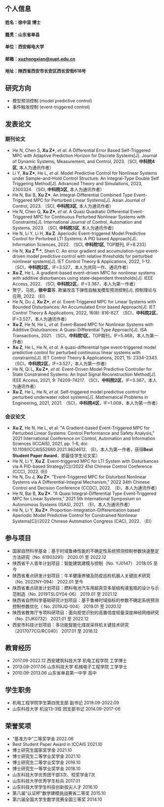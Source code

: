 ## 个人信息
#### 姓名：徐中显 博士
#### 籍贯：山东省单县
#### 单位：西安邮电大学
#### 邮箱：xuzhongxian@xupt.edu.cn
#### 地址：陕西省西安市长安区西长安街618号

## 研究方向
- 模型预测控制 (model predictive control)
- 事件触发控制 (event-triggered control)

## 发表论文

### 期刊论文
- He N, Chen S, **Xu Z\***, *et al*. A Differential Error Based Self-Triggered MPC with Adaptive Prediction Horizon for Discrete Systems[J]. Journal of Dynamic Systems, Measurement, and Control, 2023.（SCI, **中科院4区**, 本人为通讯作者）
- Li Y, **Xu Z\***, He L, *et al*. Model Predictive Control for Nonlinear Systems under Sample-and-Hold Control Structure: An Integral-Type Double Self Triggering Method[J]. Advanced Theory and Simulations, 2023, 2300324. （SCI, **中科院3区**, 本人为通讯作者）
- He N, Bai B, **Xu Z\***. An Integral-Differential Combined Type Event-Triggered MPC for Perturbed Linear Systems\[J]. Asian Journal of Control, 2023. （SCI, **中科院3区**, 本人为通讯作者）
- He N, Chen Q, **Xu Z\***, *et al*. A Quasi Quadratic Differential Event-Triggered MPC for Continuous Perturbed Nonlinear Systems with Constraints\[J]. International Journal of Control, Automation and Systems, 2023. （SCI, **中科院3区**, 本人为通讯作者）
- He N, Li Y, Li H, **Xu Z**. Aperiodic Event-triggered Model Predictive Control for Perturbed LTI Systems: A PID based Approach[J]. Information Sciences, 2022. （SCI, **中科院1区**, TOP期刊, IF=8.233）
- He N, **Xu Z <sup>#,</sup>\***, Shen C. An error gradient and accumulation-type event-driven model predictive control with relative thresholds for perturbed nonlinear systems[J]. IET Control Theory & Applications, 2022, 1-12. （SCI，**中科院2区**，IF=3.527，本人为共同一作、通讯作者）
- **Xu Z**, He L. A gradient-based event-driven MPC for nonlinear systems with additive disturbances using state-dependent thresholds[J]. IEEE Access, 2022. （SCI, **中科院2区**，IF=3.367，本人为第一作者）
- 贺宁，马凯，**徐中显**等. 欺骗攻击下弹性自触发模型预测控制[J], 控制理论与应用, 2022.（EI）
- He N, Du J, **Xu Z\***, *et al*. Event-Triggered MPC for Linear Systems with Bounded Disturbances: An Accumulated Error based Approach[J]. IET Control Theory & Applications, 2022, 16(8): 816-827. （SCI，**中科院2区**，IF=3.527，本人为通讯作者）
- **Xu Z**, He N, He L, *et al*. Event-Based MPC for Nonlinear Systems with Additive Disturbances: A Quasi-Differential Type Approach[J]. ISA Transactions, 2021. （SCI，**中科院1区**，TOP期刊，IF=5.468，本人为第一作者）
- **Xu Z**, He L, He N, *et al*. A quasi-differential type event-triggered model predictive control for perturbed continuous linear systems with constraints[J]. IET Control Theory & Applications, 2021, 15: 2334–2343. （SCI，**中科院2区**，IF=3.527，本人为第一作者）
- He N, Qi L, **Xu Z\***, *et al*. Event-Driven Model Predictive Controller for State Constrained Systems: An Input Signal Reconstruction Method[J]. IEEE Access, 2021, 9: 74209-74217. （SCI，**中科院2区**，IF=3.367，本人为通讯作者）
- **Xu Z**, He L, He N, *et al*. Self-triggered model predictive control for perturbed underwater robot systems[J]. Mathematical Problems in Engineering, 2021, 2021. （SCI，**中科院4区**，IF=1.009，本人为第一作者）


### 会议论文
- **Xu Z**, He N, He L, et al. "A Gradient-based Event-Triggered MPC for Perturbed Linear Systems: Control Performance and Safety Analysis," 2021 International Conference on Control, Automation and Information Sciences (ICCAIS), 2021, pp. 1-6, doi: 10.1109/ICCAIS52680.2021.9624612. （EI，本人为第一作者，获得**Best Student Paper Award**，即最佳学生论文奖）
- He N, Li Y, **Xu Z**. Event-triggered MPC for LTI System with Disturbances via A PID-based Strategy[C]//2022 41st Chinese Control Conference (CCC), 2022. (EI)
- He N, Du J, **Xu Z\***. "Event-Triggered MPC for Disturbed Nonlinear Systems via A Differential-Integral Mechanism," 2022 34th Chinese Control and Decision Conference (CCDC), 2022. （EI，本人为通讯作者）
- He N, Bai B, **Xu Z\***. "A Quasi Integral-Differential Type Event-Triggered MPC for Linear Systems," 2021 5th International Symposium on Autonomous Systems (ISAS), 2021. （EI，本人为通讯作者）
- He N, Li Y, **Xu Z\***. Proportion-Integration-Differentiation based Aperiodic Model Predictive Control for Constrained Nonlinear Systems[C]//2022 Chinese Automation Congress (CAC), 2022. （EI）


## 参与项目
- 国家自然科学基金：基于时域鲁棒性能的不确定性系统预测控制参数快速整定方法研究（No. 61903291）  2020.01 至 2022.12
- 陕西省千人青年计划项目：智能建筑建模与控制（No. YJ0147）  2018.05 至今
- 陕西省重点研发计划项目：牛羊健康养殖及防疫巡检机器人关键技术研究（No. 2022NY-094）  2022.01 至今
- 陕西省重点研发计划项目：燃料电池汽车用超真空多层结构液氢瓶的设计与示范制造（No. 2019TSLGY04-06）  2019.01 至 2021.12
- 陕西省自然科学基础研究计划项目：基于鲁棒时域指标的参数不确定系统预测控制参数优化（ No. 2019JQ-004）  2019.01 至 2020.12
- 陕西省教育厅专项科研项目：面向视觉识别的高置信度轻量深度神经网络研究（No. 21JK0732）  2021.01 至 2022.12
- 西安市科技计划项目：多功能智能化煤炭采样机关键技术研究（2017077CG/RC040）  2017.01 至 2018.12

## 教育经历
- 2017.09-2022.12 西安建筑科技大学 机电工程学院 工学博士
- 2013.09-2017.06 山东科技大学 机械电子工程学院 工学学士
- 2010.09-2013.06 山东省单县第一中学 高中

## 学生职务
- 机电工程学院学生第四党支部 副书记  2019.09-2022.09
- 山东科技大学 机设13-3班 团支部书记 2014.09-2017-06

## 荣誉奖项
- “基准方中”二等奖学金   2022.06
- Best Student Paper Award in ICCAIS  2021.10
- 博士研究生国家奖学金  2021.10
- 博士研究生二等学业奖学金  2021.10
- 博士研究生二等学业奖学金  2019.10
- 博士研究生一等学业奖学金  2018.10
- 山东科技大学优秀团干部3次、校奖学金7次
- 山东科技大学优秀学生标兵  2017.01
- 山东科技大学学生科技创新拔尖人才  2016.10
- 第八届“认证杯”数学建模挑战赛省二等奖  2015.10
- 第六届全国大学生数学竞赛全国三等奖  2014.10
